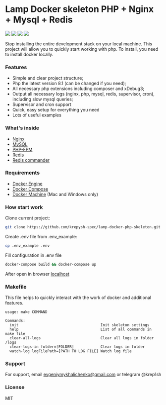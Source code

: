 # Lamp Docker skeleton PHP + Nginx + Mysql + Redis
![](https://img.shields.io/github/issues/krepysh-spec/lamp-docker-php-skeleton) ![](	https://img.shields.io/github/forks/krepysh-spec/lamp-docker-php-skeleton) ![](	https://img.shields.io/github/stars/krepysh-spec/lamp-docker-php-skeleton) ![](https://img.shields.io/github/license/krepysh-spec/lamp-docker-php-skeleton) 

Stop installing the entire development stack on your local machine. This project will allow you to quickly start working with php.
To install, you need to install docker locally.

### Features
- Simple and clear project structure;
- Php the latest version 8.1 (can be changed if you need);
- All necessary php extensions including composer and xDebug3;
- Output all necessary logs (nginx, php, mysql, redis, supervisor, cron), including slow mysql queries;
- Supervisor and cron support
- Quick, easy setup for everything you need
- Lots of useful examples

### What's inside

* [Nginx](http://nginx.org/)
* [MySQL](http://www.mysql.com/)
* [PHP-FPM](http://php-fpm.org/)
* [Redis](http://redis.io/)
* [Redis commander](https://joeferner.github.io/redis-commander/)

### Requirements

* [Docker Engine](https://docs.docker.com/installation/)
* [Docker Compose](https://docs.docker.com/compose/)
* [Docker Machine](https://docs.docker.com/machine/) (Mac and Windows only)

### How start work

Clone current project:
```bash
git clone https://github.com/krepysh-spec/lamp-docker-php-skeleton.git && cd lamp-docker-php-skeleton
````
Create .env file from .env_example:
```bash
cp .env_example .env
````
Fill configuration in .env file
```bash
docker-compose build && docker-compose up
```

After open in browser [localhost](http://127.0.0.1/)

### Makefile
This file helps to quickly interact with the work of docker and additional features.

```
usage: make COMMAND

Commands:
  init                                     Init skeleton settings
  help                                     List of all commands in make file
  clear-all-logs                           Clear all logs in folder /logs
  clear-logs-in folder=[FOLDER]            Clear logs in folder
  watch-log logFilePath=[PATH TO LOG FILE] Watch log file
```


### Support

For support, email evgeniymykhalichenko@gmail.com or telegram @krep1sh

### License

MIT